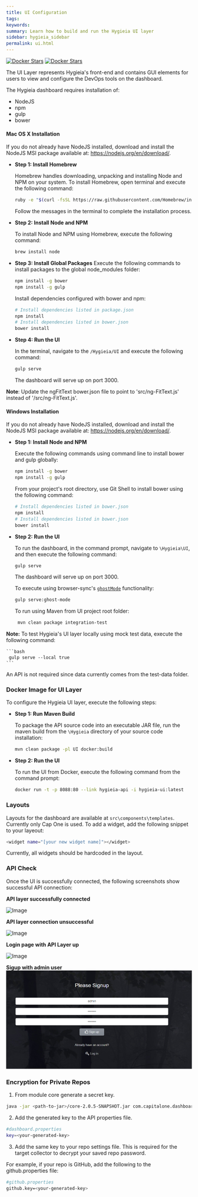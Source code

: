 ```yaml
---
title: UI Configuration
tags:
keywords:
summary: Learn how to build and run the Hygieia UI layer
sidebar: hygieia_sidebar
permalink: ui.html
---
```


[![Docker Stars](https://img.shields.io/docker/stars/capitalone/hygieia-ui.svg)](https://hub.docker.com/r/capitalone/hygieia-api/)
[![Docker Stars](https://img.shields.io/docker/pulls/capitalone/hygieia-ui.svg)](https://hub.docker.com/r/capitalone/hygieia-api/)

The UI Layer represents Hygieia's front-end and contains GUI elements for users to view and configure the DevOps tools on the dashboard.

The Hygieia dashboard requires installation of:

- NodeJS
- npm
- gulp
- bower

#### Mac OS X Installation

If you do not already have NodeJS installed, download and install the NodeJS MSI package available at: https://nodejs.org/en/download/.

*	**Step 1: Install Homebrew**

	Homebrew handles downloading, unpacking and installing Node and NPM on your system.
	To install Homebrew, open terminal and execute the following command:

	```bash
	ruby -e "$(curl -fsSL https://raw.githubusercontent.com/Homebrew/install/master/install)"
	```
	
 	Follow the messages in the terminal to complete the installation process.

*	**Step 2: Install Node and NPM**

	To install Node and NPM using Homebrew, execute the following command:
	
	```bash
	brew install node
	```

*	**Step 3: Install Global Packages**	
	Execute the following commands to install packages to the global node_modules folder:
	
	```bash
	npm install -g bower
	npm install -g gulp
	```
	Install dependencies configured with bower and npm:

	```bash
	# Install dependencies listed in package.json
	npm install
	# Install dependencies listed in bower.json
	bower install
	```

*	**Step 4: Run the UI**	
	
	In the terminal, navigate to the `/Hygieia/UI` and execute the following command:
	```bash
	gulp serve
	```
	
	The dashboard will serve up on port 3000.
	
**Note**: Update the ngFitText bower.json file to point to 'src/ng-FitText.js' instead of '/src/ng-FitText.js'.

#### Windows Installation

If you do not already have NodeJS installed, download and install the NodeJS MSI package available at: https://nodejs.org/en/download/.

*	**Step 1: Install Node and NPM**

	Execute the following commands using command line to install bower and gulp globally:

	```bash
	npm install -g bower
	npm install -g gulp
	```
	
	From your project's root directory, use Git Shell to install bower using the following command:

	```bash
	# Install dependencies listed in bower.json
	npm install
	# Install dependencies listed in bower.json
	bower install
	```

*	**Step 2: Run the UI**

	To run the dashboard, in the command prompt, navigate to `\Hygieia\UI`, and then execute the following command:

	```bash
	gulp serve
	```
	The dashboard will serve up on port 3000.

	To execute using browser-sync's [`ghostMode`](https://www.browsersync.io/docs/options#option-ghostMode) functionality:

	```bash
	gulp serve:ghost-mode
	```

	To run using Maven from UI project root folder:

	```bash
	 mvn clean package integration-test
	```

**Note:** To test Hygieia's UI layer locally using mock test data, execute the following command:

	```bash
	 gulp serve --local true
	```
An API is not required since data currently comes from the test-data folder. 

### Docker Image for UI Layer

To configure the Hygieia UI layer, execute the following steps:

*	**Step 1: Run Maven Build**

	To package the API source code into an executable JAR file, run the maven build from the `\Hygieia` directory of your source code installation:

	```bash
	mvn clean package -pl UI docker:build
	```
*	**Step 2: Run the UI**

	To run the UI from Docker, execute the following command from the command prompt:
	
	```bash
	docker run -t -p 8088:80 --link hygieia-api -i hygieia-ui:latest
	```
### Layouts

Layouts for the dashboard are available at `src\components\templates`. Currently only Cap One is used. To add a widget, add the following snippet to your layeout:

```bash
<widget name="[your new widget name]"></widget>
``` 

Currently, all widgets should be hardcoded in the layout.

### API Check

Once the UI is successfully connected, the following screenshots show successful API connection:

**API layer successfully connected**

![Image](http://www.capitalone.io/Hygieia/media/images/apiup.png)

**API layer connection unsuccessful**

![Image](http://www.capitalone.io/Hygieia/media/images/apidown.png)

**Login page with API Layer up**

![Image](http://www.capitalone.io/Hygieia/media/images/loginpage.png)

**Sigup with admin user**
![Image](/media/images/adminuser.png)

### Encryption for Private Repos

1. From module core generate a secret key.

```bash
java -jar <path-to-jar>/core-2.0.5-SNAPSHOT.jar com.capitalone.dashboard.util.Encryption
```

2. Add the generated key to the API properties file.

```bash
#dashboard.properties
key=<your-generated-key>
```

3. Add the same key to your repo settings file. This is required for the target collector to decrypt your saved repo password.

For example, if your repo is GitHub, add the following to the github.properties file:

```bash
#github.properties
github.key=<your-generated-key>
```